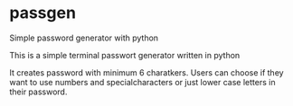 # passgen
Simple password generator with python

This is a simple terminal passwort generator written in python

It creates password with minimum 6 charatkers. 
Users can choose if they want to use numbers and specialcharacters or just lower case letters in their password. 
